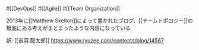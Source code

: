 #[[DevOps]] #[[Agile]] #[[Team Organization]]

2013年に[[Matthew Skelton]]によって書かれたブログ、[[チームトポロジー]]の根底にある考えがまとまったような内容になっている

訳: [[吉羽 龍太郎]] 
<https://www.ryuzee.com/contents/blog/14567>